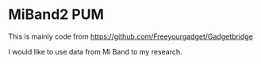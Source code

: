 # MiBand2 PUM

This is mainly code from 
https://github.com/Freeyourgadget/Gadgetbridge

I would like to use data from Mi Band to my research.
